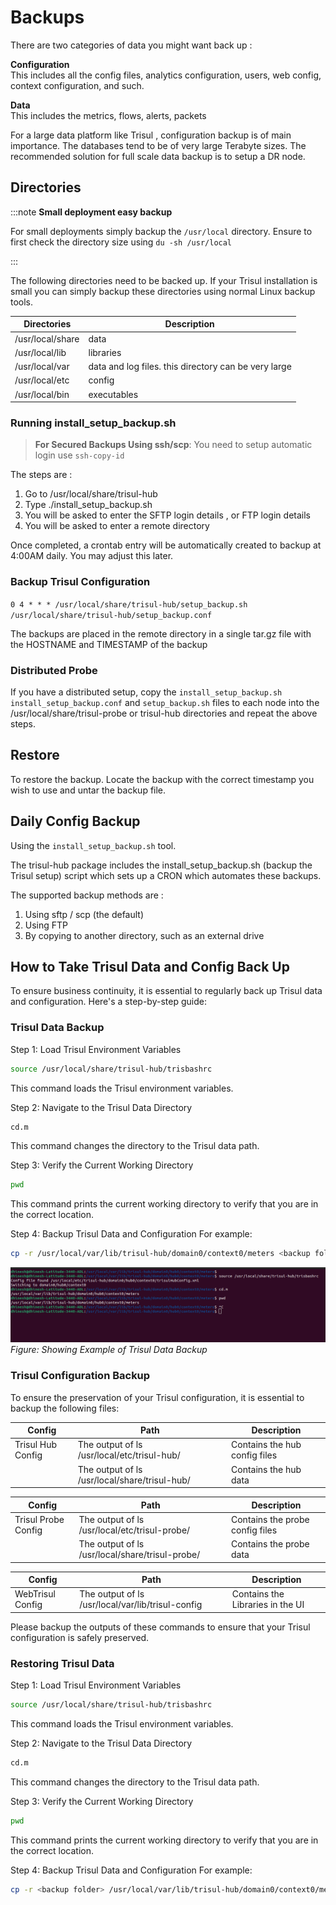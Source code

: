

# Backups

There are two categories of data you might want back up :

**Configuration**  
This includes all the config files, analytics configuration, users, web
config, context configuration, and such.

**Data**  
This includes the metrics, flows, alerts, packets

For a large data platform like Trisul , configuration backup is of main
importance. The databases tend to be of very large Terabyte sizes. The
recommended solution for full scale data backup is to setup a DR node.

## Directories

:::note **Small deployment easy backup** 

For small deployments simply backup the `/usr/local` directory. Ensure to first check the directory size using `du -sh /usr/local`

:::

The following directories need to be backed up. If your Trisul installation
is small you can simply backup these directories using normal Linux
backup tools.

| Directories      | Description                                          |
| ---------------- | ---------------------------------------------------- |
| /usr/local/share | data                                                 |
| /usr/local/lib   | libraries                                            |
| /usr/local/var   | data and log files. this directory can be very large |
| /usr/local/etc   | config                                               |
| /usr/local/bin   | executables                                          |


### Running install_setup_backup.sh

> **For Secured Backups Using ssh/scp**: You need to setup automatic login
> use `ssh-copy-id`

The steps are :

1. Go to /usr/local/share/trisul-hub
2. Type ./install_setup_backup.sh
3. You will be asked to enter the SFTP login details , or FTP login
   details
4. You will be asked to enter a remote directory

Once completed, a crontab entry will be automatically created to backup at
4:00AM daily. You may adjust this later.

### Backup Trisul Configuration

`0 4 * * * /usr/local/share/trisul-hub/setup_backup.sh /usr/local/share/trisul-hub/setup_backup.conf`

The backups are placed in the remote directory in a single tar.gz file
with the HOSTNAME and TIMESTAMP of the backup

### Distributed Probe

If you have a distributed setup, copy the `install_setup_backup.sh`
`install_setup_backup.conf` and `setup_backup.sh` files to each node
into the /usr/local/share/trisul-probe or trisul-hub directories and
repeat the above steps.

## Restore

To restore the backup. Locate the backup with the correct timestamp you
wish to use and untar the backup file.

## Daily Config Backup

Using the `install_setup_backup.sh` tool.

The trisul-hub package includes the install_setup_backup.sh (backup the
Trisul setup) script which sets up a CRON which automates these backups.

The supported backup methods are :

1. Using sftp / scp (the default)
2. Using FTP
3. By copying to another directory, such as an external drive

## How to Take Trisul Data and Config Back Up

To ensure business continuity, it is essential to regularly back up Trisul data and configuration. Here's a step-by-step guide:

### Trisul Data Backup

Step 1: Load Trisul Environment Variables
```Bash
source /usr/local/share/trisul-hub/trisbashrc
```
This command loads the Trisul environment variables.

Step 2: Navigate to the Trisul Data Directory
```Bash
cd.m
```
This command changes the directory to the Trisul data path.

Step 3: Verify the Current Working Directory
```Bash
pwd
```
This command prints the current working directory to verify that you are in the correct location.

Step 4: Backup Trisul Data and Configuration
For example: 

```Bash
cp -r /usr/local/var/lib/trisul-hub/domain0/context0/meters <backup folder>
```

![](images/trisulbackup.png)    
*Figure: Showing Example of Trisul Data Backup*

### Trisul Configuration Backup

To ensure the preservation of your Trisul configuration, it is essential to backup the following files:

| Config | Path | Description |
|--------|------|-------------|
| Trisul Hub Config | The output of ls /usr/local/etc/trisul-hub/ | Contains the hub config files |
|        | The output of ls /usr/local/share/trisul-hub/ | Contains the hub data |

| Config | Path | Description |
|--------|------|-------------|
| Trisul Probe Config | The output of ls /usr/local/etc/trisul-probe/ | Contains the probe config files |
|        | The output of ls /usr/local/share/trisul-probe/  | Contains the probe data |

| Config | Path | Description |
|--------|------|-------------|
| WebTrisul Config | The output of ls /usr/local/var/lib/trisul-config   | Contains the Libraries in the UI |

Please backup the outputs of these commands to ensure that your Trisul configuration is safely preserved.

### Restoring Trisul Data 

Step 1: Load Trisul Environment Variables
```Bash
source /usr/local/share/trisul-hub/trisbashrc
```
This command loads the Trisul environment variables.

Step 2: Navigate to the Trisul Data Directory
```Bash
cd.m
```
This command changes the directory to the Trisul data path.

Step 3: Verify the Current Working Directory
```Bash
pwd
```
This command prints the current working directory to verify that you are in the correct location.

Step 4: Backup Trisul Data and Configuration
For example: 

```Bash
cp -r <backup folder> /usr/local/var/lib/trisul-hub/domain0/context0/meters 
```